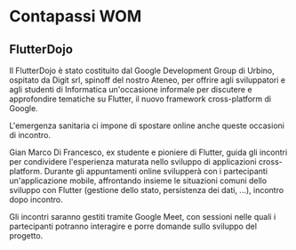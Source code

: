 # Contapassi WOM


## FlutterDojo

Il FlutterDojo è stato costituito dal Google Development Group di Urbino, ospitato da Digit srl, spinoff del nostro Ateneo, per offrire agli sviluppatori e agli studenti di Informatica un'occasione informale per discutere e approfondire tematiche su Flutter, il nuovo framework cross-platform di Google.

L'emergenza sanitaria ci impone di spostare online anche queste occasioni di incontro.

Gian Marco Di Francesco, ex studente e pioniere di Flutter, guida gli incontri per condividere l'esperienza maturata nello sviluppo di applicazioni cross-platform. Durante gli appuntamenti online svilupperà con i partecipanti un'applicazione mobile, affrontando insieme le situazioni comuni dello sviluppo con Flutter (gestione dello stato, persistenza dei dati, ...), incontro dopo incontro.

Gli incontri saranno gestiti tramite Google Meet, con sessioni nelle quali i partecipanti potranno interagire e porre domande sullo sviluppo del progetto.
